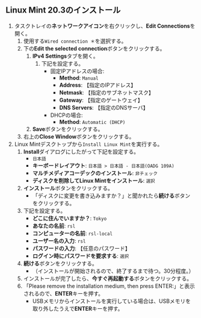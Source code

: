## Linux Mint 20.3のインストール
1. タスクトレイの**ネットワークアイコン**を右クリックし、**Edit Connections**を開く。
   1. 使用する`Wired connection ＊`を選択する。
   2. 下の**Edit the selected connection**ボタンをクリックする。
      1. **IPv4 Settings**タブを開く。
         1. 下記を設定する。
            - 固定IPアドレスの場合:
              - **Method**: `Manual`
              - **Address**: 【指定のIPアドレス】
              - **Netmask**: 【指定のサブネットマスク】
              - **Gateway**: 【指定のゲートウェイ】
              - **DNS Servers**: 【指定のDNSサーバ】
            - DHCPの場合:
              - **Method**: `Automatic (DHCP)`
      2. **Save**ボタンをクリックする。
   3. 右上の**Close Window**ボタンをクリックする。
2. Linux Mintデスクトップから`Install Linux Mint`を実行する。
   1. **Install**ダイアログにしたがって下記を設定する。
      - `日本語`
      - **キーボードレイアウト**: `日本語 > 日本語 - 日本語(OADG 109A)`
      - **マルチメディアコーデックのインストール**: `非チェック`
      - **ディスクを削除してLinux Mintをインストール**: ``選択``
   2. **インストール**ボタンをクリックする。
      - 「ディスクに変更を書き込みますか？」と聞かれたら**続ける**ボタンをクリックする。
   3. 下記を設定する。
      - **どこに住んでいますか？**: `Tokyo`
      - **あなたの名前**: `rsl`
      - **コンピューターの名前**: `rsl-local`
      - **ユーザー名の入力**: `rsl`
      - **パスワードの入力**: 【任意のパスワード】
      - **ログイン時にパスワードを要求する**: `選択`
   4. **続ける**ボタンをクリックする。
      - （インストールが開始されるので、終了するまで待つ。30分程度。）
   5. インストールが完了したら、**今すぐ再起動する**ボタンをクリックする。
   6. 「Please remove the installation medium, then press ENTER:」と表示されるので、**ENTER**キーを押す。
      - USBメモリからインストールを実行している場合は、USBメモリを取り外したうえで**ENTER**キーを押す。
